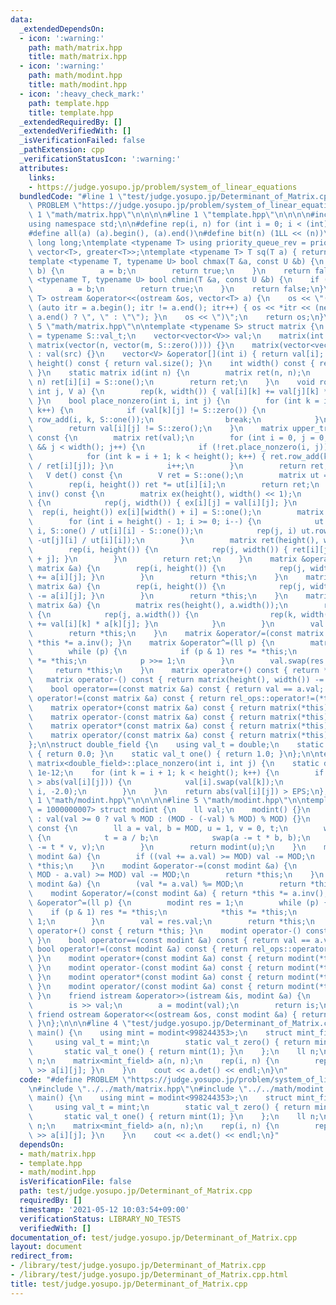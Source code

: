 ```yaml
---
data:
  _extendedDependsOn:
  - icon: ':warning:'
    path: math/matrix.hpp
    title: math/matrix.hpp
  - icon: ':warning:'
    path: math/modint.hpp
    title: math/modint.hpp
  - icon: ':heavy_check_mark:'
    path: template.hpp
    title: template.hpp
  _extendedRequiredBy: []
  _extendedVerifiedWith: []
  _isVerificationFailed: false
  _pathExtension: cpp
  _verificationStatusIcon: ':warning:'
  attributes:
    links:
    - https://judge.yosupo.jp/problem/system_of_linear_equations
  bundledCode: "#line 1 \"test/judge.yosupo.jp/Determinant_of_Matrix.cpp\"\n#define\
    \ PROBLEM \"https://judge.yosupo.jp/problem/system_of_linear_equations\"\n#line\
    \ 1 \"math/matrix.hpp\"\n\n\n\n#line 1 \"template.hpp\"\n\n\n\n#include <bits/stdc++.h>\n\
    using namespace std;\n\n#define rep(i, n) for (int i = 0; i < (int)(n); i++)\n\
    #define all(a) (a).begin(), (a).end()\n#define bit(n) (1LL << (n))\nusing ll =\
    \ long long;\ntemplate <typename T> using priority_queue_rev = priority_queue<T,\
    \ vector<T>, greater<T>>;\ntemplate <typename T> T sq(T a) { return a * a; }\n\
    template <typename T, typename U> bool chmax(T &a, const U &b) {\n    if (a <\
    \ b) {\n        a = b;\n        return true;\n    }\n    return false;\n}\ntemplate\
    \ <typename T, typename U> bool chmin(T &a, const U &b) {\n    if (b < a) {\n\
    \        a = b;\n        return true;\n    }\n    return false;\n}\ntemplate <typename\
    \ T> ostream &operator<<(ostream &os, vector<T> a) {\n    os << \"(\";\n    for\
    \ (auto itr = a.begin(); itr != a.end(); itr++) { os << *itr << (next(itr) !=\
    \ a.end() ? \", \" : \"\"); }\n    os << \")\";\n    return os;\n}\n\n\n#line\
    \ 5 \"math/matrix.hpp\"\n\ntemplate <typename S> struct matrix {\n    using V\
    \ = typename S::val_t;\n    vector<vector<V>> val;\n    matrix(int n, int m) :\
    \ matrix(vector(n, vector(m, S::zero()))) {}\n    matrix(vector<vector<V>> src)\
    \ : val(src) {}\n    vector<V> &operator[](int i) { return val[i]; }\n    int\
    \ height() const { return val.size(); }\n    int width() const { return val[0].size();\
    \ }\n    static matrix id(int n) {\n        matrix ret(n, n);\n        rep(i,\
    \ n) ret[i][i] = S::one();\n        return ret;\n    }\n    void row_add(int i,\
    \ int j, V a) {\n        rep(k, width()) { val[i][k] += val[j][k] * a; }\n   \
    \ }\n    bool place_nonzero(int i, int j) {\n        for (int k = i; k < height();\
    \ k++) {\n            if (val[k][j] != S::zero()) {\n                if (k > i)\
    \ row_add(i, k, S::one());\n                break;\n            }\n        }\n\
    \        return val[i][j] != S::zero();\n    }\n    matrix upper_triangular()\
    \ const {\n        matrix ret(val);\n        for (int i = 0, j = 0; i < height()\
    \ && j < width(); j++) {\n            if (!ret.place_nonzero(i, j)) continue;\n\
    \            for (int k = i + 1; k < height(); k++) { ret.row_add(k, i, -ret[k][j]\
    \ / ret[i][j]); }\n            i++;\n        }\n        return ret;\n    }\n \
    \   V det() const {\n        V ret = S::one();\n        matrix ut = upper_triangular();\n\
    \        rep(i, height()) ret *= ut[i][i];\n        return ret;\n    }\n    matrix\
    \ inv() const {\n        matrix ex(height(), width() << 1);\n        rep(i, height())\
    \ {\n            rep(j, width()) { ex[i][j] = val[i][j]; }\n        }\n      \
    \  rep(i, height()) ex[i][width() + i] = S::one();\n        matrix ut = ex.upper_triangular();\n\
    \        for (int i = height() - 1; i >= 0; i--) {\n            ut.row_add(i,\
    \ i, S::one() / ut[i][i] - S::one());\n            rep(j, i) ut.row_add(j, i,\
    \ -ut[j][i] / ut[i][i]);\n        }\n        matrix ret(height(), width());\n\
    \        rep(i, height()) {\n            rep(j, width()) { ret[i][j] = ut[i][width()\
    \ + j]; }\n        }\n        return ret;\n    }\n    matrix &operator+=(const\
    \ matrix &a) {\n        rep(i, height()) {\n            rep(j, width()) { val[i][j]\
    \ += a[i][j]; }\n        }\n        return *this;\n    }\n    matrix &operator-=(const\
    \ matrix &a) {\n        rep(i, height()) {\n            rep(j, width()) { val[i][j]\
    \ -= a[i][j]; }\n        }\n        return *this;\n    }\n    matrix &operator*=(const\
    \ matrix &a) {\n        matrix res(height(), a.width());\n        rep(i, height())\
    \ {\n            rep(j, a.width()) {\n                rep(k, width()) { res[i][j]\
    \ += val[i][k] * a[k][j]; }\n            }\n        }\n        val.swap(res.val);\n\
    \        return *this;\n    }\n    matrix &operator/=(const matrix &a) { return\
    \ *this *= a.inv(); }\n    matrix &operator^=(ll p) {\n        matrix res = matrix::id(height());\n\
    \        while (p) {\n            if (p & 1) res *= *this;\n            *this\
    \ *= *this;\n            p >>= 1;\n        }\n        val.swap(res.val);\n   \
    \     return *this;\n    }\n    matrix operator+() const { return *this; }\n \
    \   matrix operator-() const { return matrix(height(), width()) -= *this; }\n\
    \    bool operator==(const matrix &a) const { return val == a.val; }\n    bool\
    \ operator!=(const matrix &a) const { return rel_ops::operator!=(*this, a); }\n\
    \    matrix operator+(const matrix &a) const { return matrix(*this) += a; }\n\
    \    matrix operator-(const matrix &a) const { return matrix(*this) -= a; }\n\
    \    matrix operator*(const matrix &a) const { return matrix(*this) *= a; }\n\
    \    matrix operator/(const matrix &a) const { return matrix(*this) /= a; }\n\
    };\n\nstruct double_field {\n    using val_t = double;\n    static val_t zero()\
    \ { return 0.0; }\n    static val_t one() { return 1.0; }\n};\n\ntemplate <> bool\
    \ matrix<double_field>::place_nonzero(int i, int j) {\n    static double EPS =\
    \ 1e-12;\n    for (int k = i + 1; k < height(); k++) {\n        if (abs(val[k][j])\
    \ > abs(val[i][j])) {\n            val[i].swap(val[k]);\n            row_add(i,\
    \ i, -2.0);\n        }\n    }\n    return abs(val[i][j]) > EPS;\n};\n\n\n#line\
    \ 1 \"math/modint.hpp\"\n\n\n\n#line 5 \"math/modint.hpp\"\n\ntemplate <ll MOD\
    \ = 1000000007> struct modint {\n    ll val;\n    modint() {}\n    modint(ll val)\
    \ : val(val >= 0 ? val % MOD : (MOD - (-val) % MOD) % MOD) {}\n    modint inv()\
    \ const {\n        ll a = val, b = MOD, u = 1, v = 0, t;\n        while (b > 0)\
    \ {\n            t = a / b;\n            swap(a -= t * b, b);\n            swap(u\
    \ -= t * v, v);\n        }\n        return modint(u);\n    }\n    modint &operator+=(const\
    \ modint &a) {\n        if ((val += a.val) >= MOD) val -= MOD;\n        return\
    \ *this;\n    }\n    modint &operator-=(const modint &a) {\n        if ((val +=\
    \ MOD - a.val) >= MOD) val -= MOD;\n        return *this;\n    }\n    modint &operator*=(const\
    \ modint &a) {\n        (val *= a.val) %= MOD;\n        return *this;\n    }\n\
    \    modint &operator/=(const modint &a) { return *this *= a.inv(); }\n    modint\
    \ &operator^=(ll p) {\n        modint res = 1;\n        while (p) {\n        \
    \    if (p & 1) res *= *this;\n            *this *= *this;\n            p >>=\
    \ 1;\n        }\n        val = res.val;\n        return *this;\n    }\n    modint\
    \ operator+() const { return *this; }\n    modint operator-() const { return modint(-val);\
    \ }\n    bool operator==(const modint &a) const { return val == a.val; }\n   \
    \ bool operator!=(const modint &a) const { return rel_ops::operator!=(*this, a);\
    \ }\n    modint operator+(const modint &a) const { return modint(*this) += a;\
    \ }\n    modint operator-(const modint &a) const { return modint(*this) -= a;\
    \ }\n    modint operator*(const modint &a) const { return modint(*this) *= a;\
    \ }\n    modint operator/(const modint &a) const { return modint(*this) /= a;\
    \ }\n    friend istream &operator>>(istream &is, modint &a) {\n        ll val;\n\
    \        is >> val;\n        a = modint(val);\n        return is;\n    }\n   \
    \ friend ostream &operator<<(ostream &os, const modint &a) { return os << a.val;\
    \ }\n};\n\n\n#line 4 \"test/judge.yosupo.jp/Determinant_of_Matrix.cpp\"\n\nint\
    \ main() {\n    using mint = modint<998244353>;\n    struct mint_field {\n   \
    \     using val_t = mint;\n        static val_t zero() { return mint(0); }\n \
    \       static val_t one() { return mint(1); }\n    };\n    ll n;\n    cin >>\
    \ n;\n    matrix<mint_field> a(n, n);\n    rep(i, n) {\n        rep(j, n) { cin\
    \ >> a[i][j]; }\n    }\n    cout << a.det() << endl;\n}\n"
  code: "#define PROBLEM \"https://judge.yosupo.jp/problem/system_of_linear_equations\"\
    \n#include \"../../math/matrix.hpp\"\n#include \"../../math/modint.hpp\"\n\nint\
    \ main() {\n    using mint = modint<998244353>;\n    struct mint_field {\n   \
    \     using val_t = mint;\n        static val_t zero() { return mint(0); }\n \
    \       static val_t one() { return mint(1); }\n    };\n    ll n;\n    cin >>\
    \ n;\n    matrix<mint_field> a(n, n);\n    rep(i, n) {\n        rep(j, n) { cin\
    \ >> a[i][j]; }\n    }\n    cout << a.det() << endl;\n}"
  dependsOn:
  - math/matrix.hpp
  - template.hpp
  - math/modint.hpp
  isVerificationFile: false
  path: test/judge.yosupo.jp/Determinant_of_Matrix.cpp
  requiredBy: []
  timestamp: '2021-05-12 10:03:54+09:00'
  verificationStatus: LIBRARY_NO_TESTS
  verifiedWith: []
documentation_of: test/judge.yosupo.jp/Determinant_of_Matrix.cpp
layout: document
redirect_from:
- /library/test/judge.yosupo.jp/Determinant_of_Matrix.cpp
- /library/test/judge.yosupo.jp/Determinant_of_Matrix.cpp.html
title: test/judge.yosupo.jp/Determinant_of_Matrix.cpp
---
```

